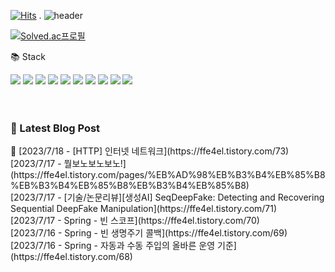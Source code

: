 [![Hits](https://hits.seeyoufarm.com/api/count/incr/badge.svg?url=https%3A%2F%2Fgithub.com%2Fffe4el&count_bg=%23FF7676&title_bg=%23000000&icon=openai.svg&icon_color=%23E5A0A0&title=hits&edge_flat=false)](https://hits.seeyoufarm.com)
.
![header](https://capsule-render.vercel.app/api?type=waving&color=auto&height=300&section=header&text=SOLA%20GITHUB🎀&fontSize=90&animation=fadeIn&fontAlignY=38&desc=studying%20GenerativeAI%20and%20FullStack&descAlignY=51&descAlign=62)

<!-- 백준레벨 -->
[![Solved.ac프로필](http://mazassumnida.wtf/api/v2/generate_badge?boj=codkan)](https://solved.ac/백준아이디)
</div>


<!-- 사용하는 언어와 도구들 -->
📚 Stack <br>
<!--   python -->
  <img src="https://img.shields.io/badge/python-3776AB?style=for-the-badge&logo=python&logoColor=white">
<!--   c++ -->
  <img src="https://img.shields.io/badge/c++-00599C?style=for-the-badge&logo=c%2B%2B&logoColor=white">
<!--   java -->
  <img src="https://img.shields.io/badge/java-007396?style=for-the-badge&logo=java&logoColor=white">
<!--   html -->
  <img src="https://img.shields.io/badge/html5-E34F26?style=for-the-badge&logo=html5&logoColor=white">
<!--   css -->
  <img src="https://img.shields.io/badge/css-1572B6?style=for-the-badge&logo=css3&logoColor=white">
<!--   javascript -->
  <img src="https://img.shields.io/badge/javascript-F7DF1E?style=for-the-badge&logo=javascript&logoColor=black">
<!--   spring -->
  <img src="https://img.shields.io/badge/spring-6DB33F?style=for-the-badge&logo=spring&logoColor=white">
<!--   springboot -->
  <img src="https://img.shields.io/badge/springboot-6DB33F?style=for-the-badge&logo=springboot&logoColor=white">
<!--  django  -->
  <img src="https://img.shields.io/badge/django-092E20?style=for-the-badge&logo=django&logoColor=white">
<!-- flask -->
  <img src="https://img.shields.io/badge/flask-000000?style=for-the-badge&logo=flask&logoColor=white">
<br>
<br>  
<br>  
<h3>🤩 Latest Blog Post</h3>
 📌 [2023/7/18 - [HTTP] 인터넷 네트워크](https://ffe4el.tistory.com/73) <br>
[2023/7/17 - 뭘보노보노보노!](https://ffe4el.tistory.com/pages/%EB%AD%98%EB%B3%B4%EB%85%B8%EB%B3%B4%EB%85%B8%EB%B3%B4%EB%85%B8) <br>
[2023/7/17 - [기술/논문리뷰][생성AI] SeqDeepFake: Detecting and Recovering Sequential DeepFake Manipulation](https://ffe4el.tistory.com/71) <br>
[2023/7/17 - Spring - 빈 스코프](https://ffe4el.tistory.com/70) <br>
[2023/7/16 - Spring - 빈 생명주기 콜백](https://ffe4el.tistory.com/69) <br>
[2023/7/16 - Spring - 자동과 수동 주입의 올바른 운영 기준](https://ffe4el.tistory.com/68) <br>
